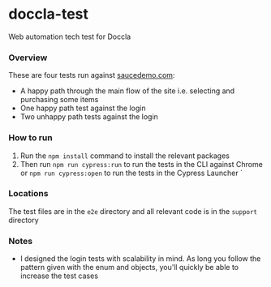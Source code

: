 # doccla-test
Web automation tech test for Doccla

### Overview
These are four tests run against [saucedemo.com](https://www.saucedemo.com): 
- A happy path through the main flow of the site i.e. selecting and purchasing some items
- One happy path test against the login
- Two unhappy path tests against the login

### How to run

1. Run the `npm install` command to install the relevant packages
2. Then run `npm run cypress:run` to run the tests in the CLI against Chrome or `npm run cypress:open` to run the tests in the Cypress Launcher
`
### Locations
The test files are in the `e2e` directory and all relevant code is in the `support` directory

### Notes
- I designed the login tests with scalability in mind. As long you follow the pattern given with the enum and objects, you'll quickly be able to increase the test cases  